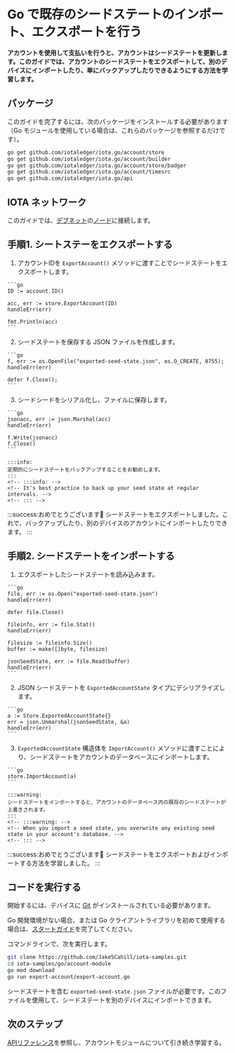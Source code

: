 # Go で既存のシードステートのインポート、エクスポートを行う
<!-- # Import/export an existing seed state in Go -->

**アカウントを使用して支払いを行うと、アカウントはシードステートを更新します。このガイドでは、アカウントのシードステートをエクスポートして、別のデバイスにインポートしたり、単にバックアップしたりできるようにする方法を学習します。**
<!-- **When you use your account to make payments, your account updates your seed state. In this guide, you learn how to export your account's seed state so that you can import it on another device or simply back it up.** -->

## パッケージ
<!-- ## Packages -->

このガイドを完了するには、次のパッケージをインストールする必要があります（Go モジュールを使用している場合は、これらのパッケージを参照するだけです）。
<!-- To complete this guide, you need to install the following packages (if you're using Go modules, you just need to reference these packages): -->

```bash
go get github.com/iotaledger/iota.go/account/store
go get github.com/iotaledger/iota.go/account/builder
go get github.com/iotaledger/iota.go/account/store/badger
go get github.com/iotaledger/iota.go/account/timesrc
go get github.com/iotaledger/iota.go/api
```

## IOTA ネットワーク
<!-- ## IOTA network -->

このガイドでは、[デブネット](root://getting-started/0.1/network/iota-networks.md#devnet)の[ノード](root://getting-started/0.1/network/nodes.md)に接続します。
<!-- In this guide, we connect to a node on the [Devnet](root://getting-started/0.1/network/iota-networks.md#devnet). -->

## 手順1. シートステーをエクスポートする
<!-- ## Step 1. Export your seed state -->

1. アカウントIDを `ExportAccount()` メソッドに渡すことでシードステートをエクスポートします。
  <!-- 1. Export your seed state by passing your account's ID to the `ExportAccount()` method -->

    ```go
    ID := account.ID()

	acc, err := store.ExportAccount(ID)
	handleErr(err)

    fmt.Println(acc)
    ```

2. シードステートを保存する JSON ファイルを作成します。
  <!-- 2. Create a JSON file to which to save your seed state -->

    ```go
    f, err := os.OpenFile("exported-seed-state.json", os.O_CREATE, 0755);
    handleErr(err)

    defer f.Close();
    ```

3. シードシードをシリアル化し、ファイルに保存します。
  <!-- 3. Serialize your seed state and save it to the file -->

    ```go
    jsonacc, err := json.Marshal(acc)
    handleErr(err)

    f.Write(jsonacc)
    f.Close()
    ```

    :::info:
    定期的にシードステートをバックアップすることをお勧めします。
    :::
    <!-- :::info: -->
    <!-- It's best practice to back up your seed state at regular intervals. -->
    <!-- ::: -->

:::success:おめでとうございます:tada:
シードステートをエクスポートしました。これで、バックアップしたり、別のデバイスのアカウントにインポートしたりできます。
:::
<!-- :::success:Congratulations! :tada: -->
<!-- You've exported your seed state. Now, you can back it up or import it into an account on another device. -->
<!-- ::: -->

## 手順2. シードステートをインポートする
<!-- ## Step 2. Import your seed state -->

1. エクスポートしたシードステートを読み込みます。
  <!-- 1. Read your exported seed state -->

    ```go
    file, err := os.Open("exported-seed-state.json")
    handleErr(err)

    defer file.Close()

    fileinfo, err := file.Stat()
    handleErr(err)

    filesize := fileinfo.Size()
    buffer := make([]byte, filesize)

    jsonSeedState, err := file.Read(buffer)
    handleErr(err)
    ```

2. JSON シードステートを `ExportedAccountState` タイプにデシリアライズします。
  <!-- 2. Deserialize your JSON seed state into an `ExportedAccountState` type -->

    ```go
    a := Store.ExportedAccountState{}
    err = json.Unmarshal(jsonSeedState, &a)
	handleErr(err)
    ```

3. `ExportedAccountState` 構造体を `ImportAccount()` メソッドに渡すことにより、シードステートをアカウントのデータベースにインポートします。
  <!-- 3. Import your seed state into your account's database by passing the `ExportedAccountState` struct to the `ImportAccount()` method -->

    ```go
    store.ImportAccount(a)
    ```

    :::warning:
    シードステートをインポートすると、アカウントのデータベース内の既存のシードステートが上書きされます。
    :::
    <!-- :::warning: -->
    <!-- When you import a seed state, you overwrite any existing seed state in your account's database. -->
    <!-- ::: -->

:::success:おめでとうございます:tada:
シードステートをエクスポートおよびインポートする方法を学習しました。
:::
<!-- :::success:Congratulations! :tada: -->
<!-- You've learned how to export and import your seed state. -->
<!-- ::: -->

## コードを実行する
<!-- ## Run the code -->

開始するには、デバイスに [Git](https://git-scm.com/book/en/v2/Getting-Started-Installing-Git) がインストールされている必要があります。
<!-- To get started you need [Git](https://git-scm.com/book/en/v2/Getting-Started-Installing-Git) installed on your device. -->

Go 開発環境がない場合、または Go クライアントライブラリを初めて使用する場合は、[スタートガイド](../../getting-started/go-quickstart.md)を完了してください。
<!-- If you don't have a Go development environment, or if this is your first time using the Go client library, complete our [getting started guide](../../getting-started/go-quickstart.md). -->

コマンドラインで、次を実行します。
<!-- In the command-line, do the following: -->

```bash
git clone https://github.com/JakeSCahill/iota-samples.git
cd iota-samples/go/account-module
go mod download
go run export-account/export-account.go
```

シードステートを含む `exported-seed-state.json` ファイルが必要です。このファイルを使用して、シードステートを別のデバイスにインポートできます。
<!-- You should have an `exported-seed-state.json` file that contains your seed state. You can use this file to import your seed state on another device. -->

## 次のステップ
<!-- ## Next steps -->

[APIリファレンス](https://github.com/iotaledger/iota.go/tree/master/.docs/iota.go/reference)を参照し、アカウントモジュールについて引き続き学習する。
<!-- Take a look at the [API reference](https://github.com/iotaledger/iota.go/tree/master/.docs/iota.go/reference) to continue learning about the account module. -->
